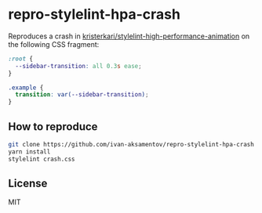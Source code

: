 # repro-stylelint-hpa-crash

Reproduces a crash in [kristerkari/stylelint-high-performance-animation](https://github.com/kristerkari/stylelint-high-performance-animation) on the following CSS fragment:

```css
:root {
  --sidebar-transition: all 0.3s ease;
}

.example {
  transition: var(--sidebar-transition);
}

```

## How to reproduce
```bash
git clone https://github.com/ivan-aksamentov/repro-stylelint-hpa-crash
yarn install
stylelint crash.css

```

## License
MIT
